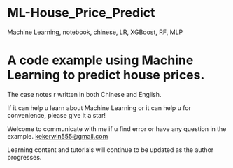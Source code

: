 # ML-House_Price_Predict
Machine Learning, notebook, chinese, LR, XGBoost, RF, MLP 

# A code example using Machine Learning to predict house prices.

The case notes r written in both Chinese and English.

If it can help u learn about Machine Learning or it can help u for convenience, please give it a star!

Welcome to communicate with me if u find error or have any question in the example.   kekerwin555@gmail.com

Learning content and tutorials will continue to be updated as the author progresses.
